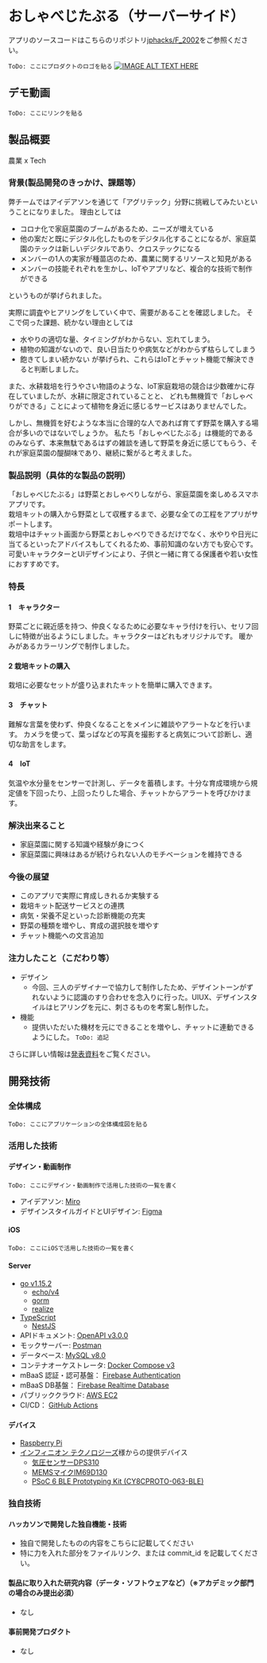 
# おしゃべじたぶる（サーバーサイド）
アプリのソースコードはこちらのリポジトリ[jphacks/F_2002](https://github.com/jphacks/F_2002)をご参照ください。  

`ToDo: ここにプロダクトのロゴを貼る`
[![IMAGE ALT TEXT HERE](https://jphacks.com/wp-content/uploads/2020/09/JPHACKS2020_ogp.jpg)](https://www.youtube.com/watch?v=G5rULR53uMk)

## デモ動画
`ToDo: ここにリンクを貼る`

## 製品概要
農業 x Tech
### 背景(製品開発のきっかけ、課題等）
弊チームではアイデアソンを通じて「アグリテック」分野に挑戦してみたいということになりました。
理由としては
- コロナ化で家庭菜園のブームがあるため、ニーズが増えている
- 他の案だと既にデジタル化したものをデジタル化することになるが、家庭菜園のテックは新しいデジタルであり、クロステックになる
- メンバーの1人の実家が種苗店のため、農業に関するリソースと知見がある
- メンバーの技能それぞれを生かし、IoTやアプリなど、複合的な技術で制作ができる

というものが挙げられました。

実際に調査やヒアリングをしていく中で、需要があることを確認しました。
そこで伺った課題、続かない理由としては
- 水やりの適切な量、タイミングがわからない、忘れてしまう。
- 植物の知識がないので、良い日当たりや病気などがわからず枯らしてしまう
- 飽きてしまい続かない
が挙げられ、これらはIoTとチャット機能で解決できると判断しました。

また、水耕栽培を行うやさい物語のような、IoT家庭栽培の競合は少数確かに存在していましたが、水耕に限定されていることと、
どれも無機質で「おしゃべりができる」ことによって植物を身近に感じるサービスはありませんでした。

しかし、無機質を好むような本当に合理的な人であれば育てず野菜を購入する場合が多いのではないでしょうか。
私たち「おしゃべじたぶる」は機能的であるのみならず、本来無駄であるはずの雑談を通して野菜を身近に感じてもらう、それが家庭菜園の醍醐味であり、継続に繋がると考えました。

### 製品説明（具体的な製品の説明）

「おしゃべじたぶる」は野菜とおしゃべりしながら、家庭菜園を楽しめるスマホアプリです。  
栽培キットの購入から野菜として収穫するまで、必要な全ての工程をアプリがサポートします。  
栽培中はチャット画面から野菜とおしゃべりできるだけでなく、水やりや日光に当てるといったアドバイスもしてくれるため、事前知識のない方でも安心です。  
可愛いキャラクターとUIデザインにより、子供と一緒に育てる保護者や若い女性におすすめです。

### 特長
#### 1　キャラクター
野菜ごとに親近感を持つ、仲良くなるために必要なキャラ付けを行い、セリフ回しに特徴が出るようにしました。キャラクターはどれもオリジナルです。
暖かみがあるカラーリングで制作しました。
#### 2 栽培キットの購入
栽培に必要なセットが盛り込まれたキットを簡単に購入できます。
#### 3　チャット
難解な言葉を使わず、仲良くなることをメインに雑談やアラートなどを行います。
カメラを使って、葉っぱなどの写真を撮影すると病気について診断し、適切な助言をします。
#### 4　IoT
気温や水分量をセンサーで計測し、データを蓄積します。十分な育成環境から規定値を下回ったり、上回ったりした場合、チャットからアラートを呼びかけます。

### 解決出来ること
- 家庭菜園に関する知識や経験が身につく
- 家庭菜園に興味はあるが続けられない人のモチベーションを維持できる

### 今後の展望
- このアプリで実際に育成しきれるか実験する
- 栽培キット配送サービスとの連携
- 病気・栄養不足といった診断機能の充実
- 野菜の種類を増やし、育成の選択肢を増やす
- チャット機能への文言追加

### 注力したこと（こだわり等）
- デザイン
  - 今回、三人のデザイナーで協力して制作したため、デザイントーンがずれないように認識のすり合わせを念入りに行った。UIUX、デザインスタイルはヒアリングを元に、刺さるものを考案し制作した。
- 機能
  - 提供いただいた機材を元にできることを増やし、チャットに連動できるようにした。
  `ToDo: 追記`
  
さらに詳しい情報は[発表資料](https://docs.google.com/presentation/d/13iaOR-fD3DBfOAS06PP9HBRrHrt1RHAH9nM_f6ilguU/edit?usp=sharing)をご覧ください。  

## 開発技術
### 全体構成
`ToDo: ここにアプリケーションの全体構成図を貼る`

### 活用した技術
#### デザイン・動画制作
`ToDo: ここにデザイン・動画制作で活用した技術の一覧を書く`
- アイデアソン: [Miro](https://miro.com/app/board/o9J_khlVPbg=/)
- デザインスタイルガイドとUIデザイン: [Figma](https://www.figma.com/file/MMyBJ2hDuRvYvxwRzm39d1/test?node-id=0%3A1)

#### iOS
`ToDo: ここにiOSで活用した技術の一覧を書く`

#### Server
- [go v1.15.2](https://golang.org/)
  - [echo/v4](https://github.com/labstack/echo)
  - [gorm](https://github.com/go-gorm/gorm)
  - [realize](https://github.com/oxequa/realize)
- [TypeScript](https://www.typescriptlang.org/)
  - [NestJS](https://docs.nestjs.com/)
- APIドキュメント: [OpenAPI v3.0.0](https://swagger.io/specification/)
- モックサーバー: [Postman](https://www.postman.com/)
- データベース: [MySQL v8.0](https://www.mysql.com/)
- コンテナオーケストレータ: [Docker Compose v3](https://docs.docker.com/compose/)
- mBaaS 認証・認可基盤： [Firebase Authentication](https://firebase.google.com/docs/auth)
- mBaaS DB基盤： [Firebase Realtime Database](https://firebase.google.com/docs/database)
- パブリッククラウド: [AWS EC2](https://aws.amazon.com/jp/ec2)
- CI/CD： [GitHub Actions](https://github.com/features/actions)

#### デバイス

- [Raspberry Pi](https://www.raspberrypi.org/)
- [インフィニオン テクノロジーズ](https://www.infineon.com/cms/jp/)様からの提供デバイス
  - [気圧センサーDPS310](https://github.com/Infineon/DPS310-Pressure-Sensor)
  - [MEMSマイクIM69D130](https://github.com/Infineon/IM69D130-Microphone-Shield2Go)
  - [PSoC 6 BLE Prototyping Kit (CY8CPROTO-063-BLE)](https://www.cypress.com/documentation/development-kitsboards/psoc-6-ble-prototyping-kit-cy8cproto-063-ble)
  

### 独自技術

#### ハッカソンで開発した独自機能・技術

- 独自で開発したものの内容をこちらに記載してください
- 特に力を入れた部分をファイルリンク、または commit_id を記載してください。

#### 製品に取り入れた研究内容（データ・ソフトウェアなど）（※アカデミック部門の場合のみ提出必須）
- なし

#### 事前開発プロダクト
- なし
